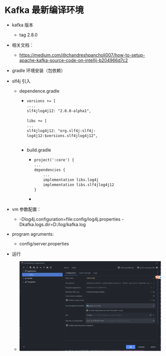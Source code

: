 # Kafka 最新编译环境

- kafka 版本
  - tag 2.8.0

- 相关文档：
  - https://medium.com/@chandreshpancholi007/how-to-setup-apache-kafka-source-code-on-intellij-b204966d7c2

- gradle 环境安装（包依赖）

- slf4j 引入

  - dependence.gradle

    - ```gradel
      versions += [
      ....
      slf4jlog4j12: "2.0.0-alpha1",
      
      libs += [
      ...
      slf4jlog4j12: "org.slf4j:slf4j-log4j12:$versions.slf4jlog4j12",
      
      
      ```

    - build.gradle

      - ```gradel
        project(':core') {
        ...
        dependencies {
            ...
            implementation libs.log4j
            implementation libs.slf4jlog4j12
        }
        ```

      - 

- vm 参数配置：

  - -Dlog4j.configuration=file:config/log4j.properties -Dkafka.logs.dir=D:/log/kafka.log

- program agruments:

  - config/server.properties



- 运行
  - ![image-20210918105208376](image/image-20210918105208376.png)











